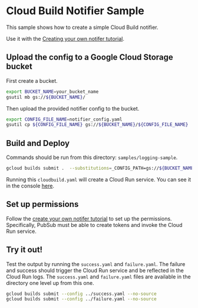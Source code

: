 # Cloud Build Notifier Sample

This sample shows how to create a simple Cloud Build notifier.

Use it with the [Creating your own notifer tutorial](https://cloud.google.com/cloud-build/docs/configuring-notifications/create-notifier).

## Upload the config to a Google Cloud Storage bucket 

First create a bucket.

```sh
export BUCKET_NAME=your_bucket_name
gsutil mb gs://${BUCKET_NAME}/
```

Then upload the provided notifier config to the bucket.

```sh
export CONFIG_FILE_NAME=notifier_config.yaml
gsutil cp ${CONFIG_FILE_NAME} gs://${BUCKET_NAME}/${CONFIG_FILE_NAME}
```

## Build and Deploy

Commands should be run from this directory: `samples/logging-sample`.

```sh
gcloud builds submit .  --substitutions=_CONFIG_PATH=gs://${BUCKET_NAME}/${CONFIG_FILE_NAME}
```

Running this `cloudbuild.yaml` will create a Cloud Run service.  You can see it in the console [here](https://console.cloud.google.com/run).


## Set up permissions 
Follow the [create your own notifer tutorial](https://cloud.devsite.corp.google.com/cloud-build/docs/configuring-notifications/create-notifier#configuring_notifications) to set up the permissions. Specifically, PubSub must be able to create tokens and invoke the Cloud Run service.


## Try it out!

Test the output by running the `success.yaml` and `failure.yaml`.  The failure and success should trigger the Cloud Run service and be reflected in the Cloud Run logs.  The `success.yaml` and `failure.yaml` files are available in the directory one level up from this one.

```sh
gcloud builds submit --config ../success.yaml --no-source
gcloud builds submit --config ../failure.yaml --no-source
```